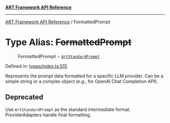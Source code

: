 [**ART Framework API Reference**](../README.md)

***

[ART Framework API Reference](../README.md) / FormattedPrompt

# Type Alias: ~~FormattedPrompt~~

> **FormattedPrompt** = [`ArtStandardPrompt`](ArtStandardPrompt.md)

Defined in: [types/index.ts:515](https://github.com/hashangit/ART/blob/0c4f5068c86b5500db1290baa4792d44ebae7f9e/src/types/index.ts#L515)

Represents the prompt data formatted for a specific LLM provider.
Can be a simple string or a complex object (e.g., for OpenAI Chat Completion API).

## Deprecated

Use `ArtStandardPrompt` as the standard intermediate format. ProviderAdapters handle final formatting.
